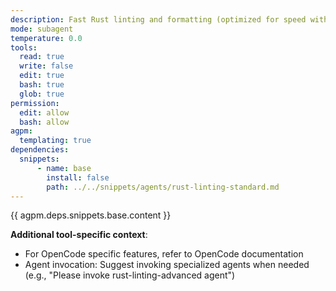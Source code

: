 ```yaml
---
description: Fast Rust linting and formatting (optimized for speed with quick model)
mode: subagent
temperature: 0.0
tools:
  read: true
  write: false
  edit: true
  bash: true
  glob: true
permission:
  edit: allow
  bash: allow
agpm:
  templating: true
dependencies:
  snippets:
      - name: base
        install: false
        path: ../../snippets/agents/rust-linting-standard.md
---
```


{{ agpm.deps.snippets.base.content }}

**Additional tool-specific context**:

- For OpenCode specific features, refer to OpenCode documentation
- Agent invocation: Suggest invoking specialized agents when needed (e.g., "Please invoke rust-linting-advanced agent")
